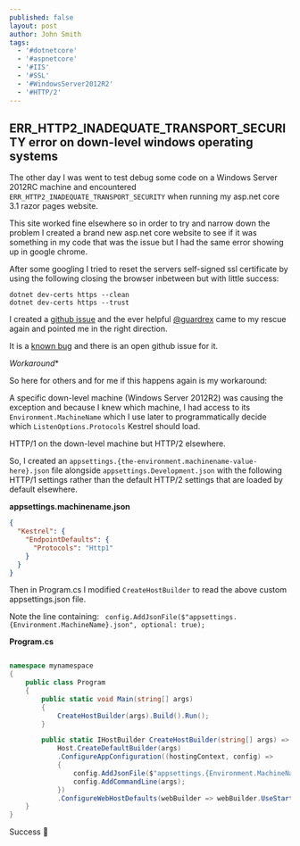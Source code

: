 ```yaml
---
published: false
layout: post
author: John Smith
tags:
  - '#dotnetcore'
  - '#aspnetcore'
  - '#IIS'
  - '#SSL'
  - '#WindowsServer2012R2'
  - '#HTTP/2'
---
```

## ERR_HTTP2_INADEQUATE_TRANSPORT_SECURITY error on down-level windows operating systems

The other day I was went to test debug some code on a Windows Server 2012RC machine and encountered `ERR_HTTP2_INADEQUATE_TRANSPORT_SECURITY` when running my asp.net core 3.1 razor pages website. 

This site worked fine elsewhere so in order to try and narrow down the problem I created a brand new asp.net core website to see if it was something in my code that was the issue but I had the same error showing up in google chrome. 

After some googling I tried to reset the servers self-signed ssl certificate by using the following closing the browser inbetween but with little success: 

```shell
dotnet dev-certs https --clean
dotnet dev-certs https --trust
```

I created a [github issue](https://github.com/aspnet/AspNetCore.Docs/issues/16434) and the ever helpful [@guardrex](https://github.com/guardrex) came to my rescue again and pointed me in the right direction. 

It is a [known bug](https://github.com/dotnet/aspnetcore/issues/16811) and there is an open github issue for it.

*Workaround**

So here for others and for me if this happens again is my workaround:

A specific down-level machine (Windows Server 2012R2) was causing the exception and because I knew which machine, I had access to its `Environment.MachineName` which I use later to programmatically decide which `ListenOptions.Protocols` Kestrel should load. 

HTTP/1 on the down-level machine but HTTP/2 elsewhere.

So, I created an `appsettings.{the-environment.machinename-value-here}.json` file alongside `appsettings.Development.json` with the following HTTP/1 settings rather than the default HTTP/2 settings that are loaded by default elsewhere.

**appsettings.machinename.json**

```json
{
  "Kestrel": {
    "EndpointDefaults": {
      "Protocols": "Http1"
    }
  }
}
``` 

Then in Program.cs I modified `CreateHostBuilder` to read the above custom appsettings.json file. 

Note the line containing: ` config.AddJsonFile($"appsettings.{Environment.MachineName}.json", optional: true);`


**Program.cs**

```cs

namespace mynamespace
{
    public class Program
    {
        public static void Main(string[] args)
        {
            CreateHostBuilder(args).Build().Run();
        }

        public static IHostBuilder CreateHostBuilder(string[] args) =>
            Host.CreateDefaultBuilder(args)
            .ConfigureAppConfiguration((hostingContext, config) =>
            {
                config.AddJsonFile($"appsettings.{Environment.MachineName}.json", optional: true);
                config.AddCommandLine(args);
            })
            .ConfigureWebHostDefaults(webBuilder => webBuilder.UseStartup<Startup>());
    }
}
```

Success 🎉

